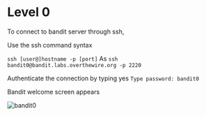 # Level 0
To connect to bandit server through ssh,


Use the ssh command syntax

 
` ssh [user@]hostname -p [port] `
As 
` ssh bandit0@bandit.labs.overthewire.org -p 2220 `
 
Authenticate the connection by typing yes
` Type password: bandit0 `


Bandit welcome screen appears

![bandit0](https://github.com/user-attachments/assets/ff7f1968-5cc8-4802-b30b-cca482f51cc0)


